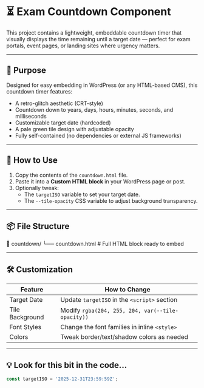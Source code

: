 # ⏳ Exam Countdown Component

This project contains a lightweight, embeddable countdown timer that visually displays the time remaining until a target date — perfect for exam portals, event pages, or landing sites where urgency matters.

---

## 🎯 Purpose

Designed for easy embedding in WordPress (or any HTML-based CMS), this countdown timer features:

- A retro-glitch aesthetic (CRT-style)
- Countdown down to years, days, hours, minutes, seconds, and milliseconds
- Customizable target date (hardcoded)
- A pale green tile design with adjustable opacity
- Fully self-contained (no dependencies or external JS frameworks)

---

## 🚀 How to Use

1. Copy the contents of the `countdown.html` file.
2. Paste it into a **Custom HTML block** in your WordPress page or post.
3. Optionally tweak:
   - The `targetISO` variable to set your target date.
   - The `--tile-opacity` CSS variable to adjust background transparency.

---

## 📦 File Structure

📁 countdown/
└── countdown.html  # Full HTML block ready to embed


---

## 🛠️ Customization

| Feature              | How to Change                                     |
|----------------------|---------------------------------------------------|
| Target Date          | Update `targetISO` in the `<script>` section     |
| Tile Background      | Modify `rgba(204, 255, 204, var(--tile-opacity))` |
| Font Styles          | Change the font families in inline `<style>`     |
| Colors               | Tweak border/text/shadow colors as needed        |

---

## 💡 Look for this bit in the code...

```js
const targetISO = '2025-12-31T23:59:59Z';



